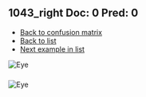 ## 1043_right Doc: 0 Pred: 0
- [Back to confusion matrix](https://github.com/juliandewit/kaggle_retinopathy/blob/master/matrix.md)
- [Back to list](https://github.com/juliandewit/kaggle_retinopathy/blob/master/lists/00/list.md)
- [Next example in list](https://github.com/juliandewit/kaggle_retinopathy/blob/master/lists/00/10/10431_left.md)

![Eye](https://retinopaty.blob.core.windows.net/size1024/1043_right_0.jpeg)

### 

![Eye]()
